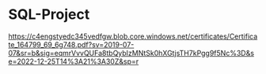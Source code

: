 # SQL-Project

https://c4engstyedc345vedfgw.blob.core.windows.net/certificates/Certificate_164799_69_6g748.pdf?sv=2019-07-07&sr=b&sig=eqmrVvvQUFa8tbQybIzMNtSk0hXGtjsTH7kPgg9f5Nc%3D&se=2022-12-25T14%3A21%3A30Z&sp=r


